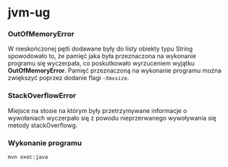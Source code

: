 # jvm-ug

### OutOfMemoryError
W nieskończonej pętli dodawane były do listy obiekty typu String spowodowało to, że pamięć jaka była przeznaczona na wykonanie programu się wyczerpała, co poskutkowało wyrzuceniem wyjątku **OutOfMemoryError**.
Pamięć przeznaczoną na wykonanie programu można zwiększyć poprzez dodanie flagi `-Xmxsize`.


### StackOverflowError
Miejsce na stosie na którym były przetrzymywane informacje o wywołaniach wyczerpało się z powodu nieprzerwanego wywoływania się metody stackOverflowg.

### Wykonanie programu
```mvn exec:java```
